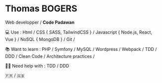 # Thomas BOGERS

Web developper / **Code Padawan**

💻 Use : Html / CSS { SASS, TailwindCSS } / Javascript { Node.js, React, Vue } / NoSQL { MongoDB } / Git /

📚 Want to learn :  PHP / Symfony / MySQL / Wordpress / Webpack / TDD / DDD / Clean Code / Architecture practices /

✋🏻 Need help with : TDD / DDD 

🇫🇷 / 🇬🇧 
